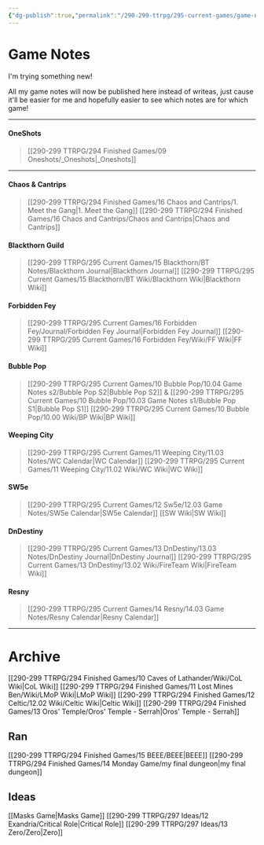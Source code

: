 ```yaml
---
{"dg-publish":true,"permalink":"/290-299-ttrpg/295-current-games/game-notes-site/","tags":"gardenEntry"}
---
```



# Game Notes


I'm trying something new!

All my game notes will now be published here instead of writeas, just cause it'll be easier for me and hopefully easier to see which notes are for which game!

****

#### OneShots
> [[290-299 TTRPG/294 Finished Games/09 Oneshots/_Oneshots\|_Oneshots]]

****

#### Chaos & Cantrips
> [[290-299 TTRPG/294 Finished Games/16 Chaos and Cantrips/1. Meet the Gang\|1. Meet the Gang]] 
> [[290-299 TTRPG/294 Finished Games/16 Chaos and Cantrips/Chaos and Cantrips\|Chaos and Cantrips]]

#### Blackthorn Guild
> [[290-299 TTRPG/295 Current Games/15 Blackthorn/BT Notes/Blackthorn Journal\|Blackthorn Journal]] 
> [[290-299 TTRPG/295 Current Games/15 Blackthorn/BT Wiki/Blackthorn Wiki\|Blackthorn Wiki]]

#### Forbidden Fey
> [[290-299 TTRPG/295 Current Games/16 Forbidden Fey/Journal/Forbidden Fey Journal\|Forbidden Fey Journal]] 
> [[290-299 TTRPG/295 Current Games/16 Forbidden Fey/Wiki/FF Wiki\|FF Wiki]]

#### Bubble Pop 
> [[290-299 TTRPG/295 Current Games/10 Bubble Pop/10.04 Game Notes s2/Bubble Pop S2\|Bubble Pop S2]] & [[290-299 TTRPG/295 Current Games/10 Bubble Pop/10.03 Game Notes s1/Bubble Pop S1\|Bubble Pop S1]]
> [[290-299 TTRPG/295 Current Games/10 Bubble Pop/10.00 Wiki/BP Wiki\|BP Wiki]]

#### Weeping City 
> [[290-299 TTRPG/295 Current Games/11 Weeping City/11.03 Notes/WC Calendar\|WC Calendar]]
> [[290-299 TTRPG/295 Current Games/11 Weeping City/11.02 Wiki/WC Wiki\|WC Wiki]]

#### SW5e 
> [[290-299 TTRPG/295 Current Games/12 Sw5e/12.03 Game Notes/SW5e Calendar\|SW5e Calendar]]
> [[SW Wiki\|SW Wiki]]

#### DnDestiny 
> [[290-299 TTRPG/295 Current Games/13 DnDestiny/13.03 Notes/DnDestiny Journal\|DnDestiny Journal]]
> [[290-299 TTRPG/295 Current Games/13 DnDestiny/13.02 Wiki/FireTeam Wiki\|FireTeam Wiki]]

#### Resny 
> [[290-299 TTRPG/295 Current Games/14 Resny/14.03 Game Notes/Resny Calendar\|Resny Calendar]]

****

# Archive

[[290-299 TTRPG/294 Finished Games/10 Caves of Lathander/Wiki/CoL Wiki\|CoL Wiki]]
[[290-299 TTRPG/294 Finished Games/11 Lost Mines Ben/Wiki/LMoP Wiki\|LMoP Wiki]]
[[290-299 TTRPG/294 Finished Games/12 Celtic/12.02 Wiki/Celtic Wiki\|Celtic Wiki]]
[[290-299 TTRPG/294 Finished Games/13 Oros' Temple/Oros' Temple - Serrah\|Oros' Temple - Serrah]]

## Ran

[[290-299 TTRPG/294 Finished Games/15 BEEE/BEEE\|BEEE]]
[[290-299 TTRPG/294 Finished Games/14 Monday Game/my final dungeon\|my final dungeon]]

## Ideas

[[Masks Game\|Masks Game]]
[[290-299 TTRPG/297 Ideas/12 Exandria/Critical Role\|Critical Role]]
[[290-299 TTRPG/297 Ideas/13 Zero/Zero\|Zero]]